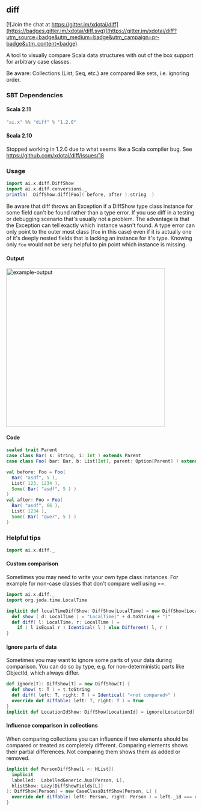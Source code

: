 ## diff

[![Join the chat at https://gitter.im/xdotai/diff](https://badges.gitter.im/xdotai/diff.svg)](https://gitter.im/xdotai/diff?utm_source=badge&utm_medium=badge&utm_campaign=pr-badge&utm_content=badge)

A tool to visually compare Scala data structures with out of the box support for arbitrary case classes.

Be aware: Collections (List, Seq, etc.) are compared like sets, i.e. ignoring order.

### SBT Dependencies

#### Scala 2.11

```scala
"ai.x" %% "diff" % "1.2.0"
```

#### Scala 2.10

Stopped working in 1.2.0 due to what seems like a Scala compiler bug.
See https://github.com/xdotai/diff/issues/18

<!--
```scala
"ai.x" %% "diff" % "1.1.0"
compilerPlugin("org.scalamacros" % "paradise" % "2.1.0" cross CrossVersion.full)
```
-->

### Usage

```scala
import ai.x.diff.DiffShow
import ai.x.diff.conversions._
println(  DiffShow.diff[Foo]( before, after ).string  )
```

Be aware that diff throws an Exception if a DiffShow type class instance for some field
can't be found rather than a type error.
If you use diff in a testing or debugging scenario that's usually not a problem.
The advantage is that the Exception can tell exactly which instance wasn't found. A type error
can only point to the outer most class (`Foo` in this case) even if it is actually one of it's deeply nested fields that is lacking an instance for it's type. Knowing only `Foo` would not be very helpful to pin point
which instance is missing.

#### Output

<img width="422" alt="example-output" src="https://cloud.githubusercontent.com/assets/274947/15580477/e46957e6-2336-11e6-919c-3eaf00f60cff.png">

#### Code

```scala
sealed trait Parent
case class Bar( s: String, i: Int ) extends Parent
case class Foo( bar: Bar, b: List[Int], parent: Option[Parent] ) extends Parent

val before: Foo = Foo(
  Bar( "asdf", 5 ),
  List( 123, 1234 ),
  Some( Bar( "asdf", 5 ) )
)
val after: Foo = Foo(
  Bar( "asdf", 66 ),
  List( 1234 ),
  Some( Bar( "qwer", 5 ) )
)
```

### Helpful tips

```scala
import ai.x.diff._
```

#### Custom comparison

Sometimes you may need to write your own type class instances. For example for non-case classes that don't compare well using ==.

```scala
import ai.x.diff._
import org.joda.time.LocalTime

implicit def localTimeDiffShow: DiffShow[LocalTime] = new DiffShow[LocalTime] {
  def show ( d: LocalTime ) = "LocalTime(" + d.toString + ")"
  def diff( l: LocalTime, r: LocalTime ) =
    if ( l isEqual r ) Identical( l ) else Different( l, r )
}
```

#### Ignore parts of data

Sometimes you may want to ignore some parts of your data during comparison.
You can do so by type, e.g. for non-deterministic parts like ObjectId, which always differ.

```scala
def ignore[T]: DiffShow[T] = new DiffShow[T] {
  def show( t: T ) = t.toString
  def diff( left: T, right: T ) = Identical( "<not compared>" )
  override def diffable( left: T, right: T ) = true
}
implicit def LocationIdShow: DiffShow[LocationId] = ignore[LocationId]
```

#### Influence comparison in collections

When comparing collections you can influence if two elements should be compared or treated as completely different.
Comparing elements shows their partial differences. Not comparing them shows them as added or removed.

```scala
implicit def PersonDiffShow[L <: HList](
  implicit
  labelled:  LabelledGeneric.Aux[Person, L],
  hlistShow: Lazy[DiffShowFields[L]]
): DiffShow[Person] = new CaseClassDiffShow[Person, L] {
  override def diffable( left: Person, right: Person ) = left._id === right._id
}
```
